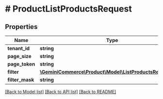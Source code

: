 # # ProductListProductsRequest


## Properties 


Name | Type | Description | Notes
------------ | ------------- | ------------- | -------------
**tenant_id**| **string** |   | [optional]
**page_size**| **string** |   | [optional]
**page_token**| **string** |   | [optional]
**filter**| [**\GeminiCommerce\Product\Model\ListProductsRequestFilter**](ListProductsRequestFilter.md) |   | [optional]
**filter_mask**| **string** |   | [optional]


[[Back to Model list]](../../README.md#models) [[Back to API list]](../../README.md#endpoints) [[Back to README]](../../README.md)


